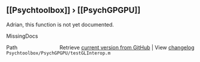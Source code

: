 ## [[Psychtoolbox]] &#8250; [[PsychGPGPU]]

Adrian, this function is not yet documented.


 MissingDocs



<div class="code_header" style="text-align:right;">
  <span style="float:left;">Path&nbsp;&nbsp;</span> <span class="counter">Retrieve <a href=
  "https://raw.github.com/Psychtoolbox-3/Psychtoolbox-3/beta/Psychtoolbox/PsychGPGPU/testGLInterop.m">current version from GitHub</a> | View <a href=
  "https://github.com/Psychtoolbox-3/Psychtoolbox-3/commits/beta/Psychtoolbox/PsychGPGPU/testGLInterop.m">changelog</a></span>
</div>
<div class="code">
  <code>Psychtoolbox/PsychGPGPU/testGLInterop.m</code>
</div>


